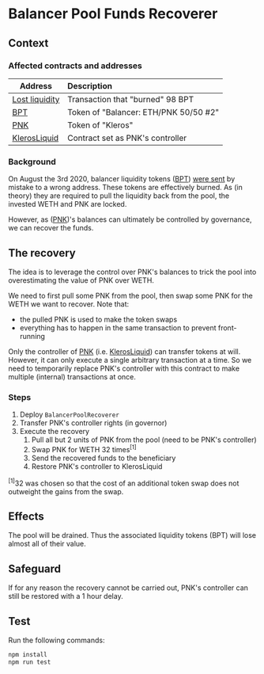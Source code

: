 # Balancer Pool Funds Recoverer

## Context

### Affected contracts and addresses

|                                                    Address                                                     | Description                           |
| -------------------------------------------------------------------------------------------------------------- |:------------------------------------- |
| [Lost liquidity](https://etherscan.io/tx/0xbb26dbc1a8da0a136d95276bf6193244ca07075db8fbb8a9d56cfdd90571af90)   | Transaction that "burned" 98 BPT      |
| [BPT](https://etherscan.io/token/0xc81d50c17754b379f1088574cf723be4fb00307d)                                   | Token of "Balancer: ETH/PNK 50/50 #2" |
| [PNK](https://etherscan.io/token/0x93ed3fbe21207ec2e8f2d3c3de6e058cb73bc04d)                                   | Token of "Kleros"                     |
| [KlerosLiquid](https://etherscan.io/address/0x988b3a538b618c7a603e1c11ab82cd16dbe28069)                        | Contract set as PNK's controller      |

### Background

On August the 3rd 2020, balancer liquidity tokens ([BPT](https://etherscan.io/token/0xc81d50c17754b379f1088574cf723be4fb00307d)) [were sent](https://etherscan.io/tx/0xbb26dbc1a8da0a136d95276bf6193244ca07075db8fbb8a9d56cfdd90571af90) by mistake to a wrong address.
These tokens are effectively burned. As (in theory) they are required to pull the liquidity back from the pool, the invested WETH and PNK are locked.

However, as ([PNK](https://etherscan.io/token/0x93ed3fbe21207ec2e8f2d3c3de6e058cb73bc04d))'s balances can ultimately be controlled by governance, we can recover the funds.

## The recovery

The idea is to leverage the control over PNK's balances to trick the pool into overestimating the value of PNK over WETH.

We need to first pull some PNK from the pool, then swap some PNK for the WETH we want to recover. Note that:
- the pulled PNK is used to make the token swaps
- everything has to happen in the same transaction to prevent front-running

Only the controller of [PNK](https://etherscan.io/token/0x93ed3fbe21207ec2e8f2d3c3de6e058cb73bc04d) (i.e. [KlerosLiquid](https://etherscan.io/address/0x988b3a538b618c7a603e1c11ab82cd16dbe28069)) can transfer tokens at will. However, it can only execute a single arbitrary transaction at a time. So we need to temporarily replace PNK's controller with this contract to make multiple (internal) transactions at once.

### Steps

1. Deploy `BalancerPoolRecoverer`
1. Transfer PNK's controller rights (in governor)
1. Execute the recovery
    1. Pull all but 2 units of PNK from the pool (need to be PNK's controller)
    1. Swap PNK for WETH 32 times<sup>[1]</sup>
    1. Send the recovered funds to the beneficiary
    1. Restore PNK's controller to KlerosLiquid

<sup>[1]</sup>32 was chosen so that the cost of an additional token swap does not outweight the gains from the swap.<br/>

## Effects

The pool will be drained. Thus the associated liquidity tokens (BPT) will lose almost all of their value.

## Safeguard

If for any reason the recovery cannot be carried out, PNK's controller can still be restored with a 1 hour delay.

## Test

Run the following commands:

```sh
npm install
npm run test
```
